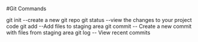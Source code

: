 #Git Commands

git init --create a new git repo
git status --view the changes to your project code
git add --Add files to staging area
git commit -- Create a new commit with files from staging area
git log -- View recent commits